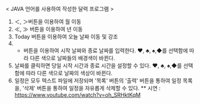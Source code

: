 < JAVA 언어를 사용하여 작성한 달력 프로그램 >
 
1. ＜, ＞버튼을 이용하여 월 이동
2. ≪, ≫ 버튼을 이용하여 년 이동
3. Today 버튼을 이용하여 오늘 날짜 이동 및 강조
4. + 버튼을 이용하여 시작 날짜와 종료 날짜를 입력한다.
   ♥, ♣, ♠,◆를 선택함에 따라 다른 색으로 날짜들의 배경색이 바뀐다. 
5. 날짜를 클릭하면 당일 시작 시간과 종료 시간을 설정할 수 있다.
   ♥, ♣, ♠,◆를 선택함에 따라 다른 색으로 날짜의 색상이 바뀐다. 
6. 일정은 모두 텍스트 파일에 저장되며 '목록' 버튼의 '출력' 버튼을 통하여 일정 목록을, '삭제' 버튼을 통하여 일정을 자유롭게 삭제할 수 있다.
** 시연 : https://www.youtube.com/watch?v=oh_SRHktKqM
